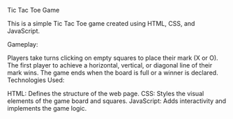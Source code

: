 Tic Tac Toe Game

This is a simple Tic Tac Toe game created using HTML, CSS, and JavaScript.

Gameplay:

Players take turns clicking on empty squares to place their mark (X or O).
The first player to achieve a horizontal, vertical, or diagonal line of their mark wins.
The game ends when the board is full or a winner is declared.
Technologies Used:

HTML: Defines the structure of the web page.
CSS: Styles the visual elements of the game board and squares.
JavaScript: Adds interactivity and implements the game logic.
